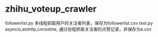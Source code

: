 # zhihu_voteup_crawler
followerlist.py 多线程抓取用户的关注者列表，保存为followerlist.csv test.py asyncio,aiohttp,coroutine, 通过协程抓取关注者的点赞记录，并保存为a.csv
